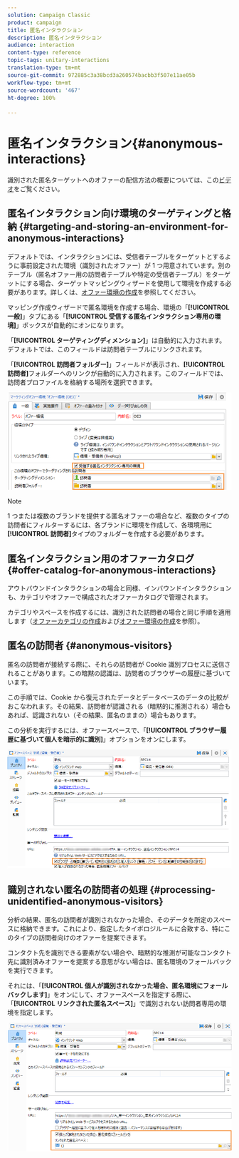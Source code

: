 ```yaml
---
solution: Campaign Classic
product: campaign
title: 匿名インタラクション
description: 匿名インタラクション
audience: interaction
content-type: reference
topic-tags: unitary-interactions
translation-type: tm+mt
source-git-commit: 972885c3a38bcd3a260574bacbb3f507e11ae05b
workflow-type: tm+mt
source-wordcount: '467'
ht-degree: 100%

---
```



# 匿名インタラクション{#anonymous-interactions}

識別された匿名ターゲットへのオファーの配信方法の概要については、この[ビデオ](https://helpx.adobe.com/jp/campaign/classic/how-to/indetified-and-anonymous-interaction-in-acv6.html?playlist=/ccx/v1/collection/product/campaign/classic/segment/digital-marketers/explevel/intermediate/applaunch/get-started/collection.ccx.js&amp;ref=helpx.adobe.com)をご覧ください。

## 匿名インタラクション向け環境のターゲティングと格納 {#targeting-and-storing-an-environment-for-anonymous-interactions}

デフォルトでは、インタラクションには、受信者テーブルをターゲットとするように事前設定された環境（識別されたオファー）が 1 つ用意されています。別のテーブル（匿名オファー用の訪問者テーブルや特定の受信者テーブル）をターゲットにする場合、ターゲットマッピングウィザードを使用して環境を作成する必要があります。詳しくは、[オファー環境の作成](../../interaction/using/live-design-environments.md#creating-an-offer-environment)を参照してください。

マッピング作成ウィザードで匿名環境を作成する場合、環境の「**[!UICONTROL 一般]**」タブにある「**[!UICONTROL 受信する匿名インタラクション専用の環境]**」ボックスが自動的にオンになります。

「**[!UICONTROL ターゲティングディメンション]**」は自動的に入力されます。デフォルトでは、このフィールドは訪問者テーブルにリンクされます。

「**[!UICONTROL 訪問者フォルダー]**」フィールドが表示され、**[!UICONTROL 訪問者]**&#x200B;フォルダーへのリンクが自動的に入力されます。このフィールドでは、訪問者プロファイルを格納する場所を選択できます。

![](assets/anonymous_environment_option.png)

>[!NOTE]
>
>1 つまたは複数のブランドを提供する匿名オファーの場合など、複数のタイプの訪問者にフィルターするには、各ブランドに環境を作成して、各環境用に&#x200B;**[!UICONTROL 訪問者]**&#x200B;タイプのフォルダーを作成する必要があります。

## 匿名インタラクション用のオファーカタログ {#offer-catalog-for-anonymous-interactions}

アウトバウンドインタラクションの場合と同様、インバウンドインタラクションも、カテゴリやオファーで構成されたオファーカタログで管理されます。

カテゴリやスペースを作成するには、識別された訪問者の場合と同じ手順を適用します（[オファーカテゴリの作成](../../interaction/using/creating-offer-categories.md)および[オファー環境の作成](../../interaction/using/live-design-environments.md#creating-an-offer-environment)を参照）。

## 匿名の訪問者 {#anonymous-visitors}

匿名の訪問者が接続する際に、それらの訪問者が Cookie 識別プロセスに送信されることがあります。この暗黙の認識は、訪問者のブラウザーの履歴に基づいています。

この手順では、Cookie から復元されたデータとデータベースのデータの比較がおこなわれます。その結果、訪問者が認識される（暗黙的に推測される）場合もあれば、認識されない（その結果、匿名のままの）場合もあります。

この分析を実行するには、オファースペースで、「**[!UICONTROL ブラウザー履歴に基づいて個人を暗示的に識別]**」オプションをオンにします。

![](assets/identification_anonymous_visitors.png)

## 識別されない匿名の訪問者の処理 {#processing-unidentified-anonymous-visitors}

分析の結果、匿名の訪問者が識別されなかった場合、そのデータを所定のスペースに格納できます。これにより、指定したタイポロジルールに合致する、特にこのタイプの訪問者向けのオファーを提案できます。

コンタクト先を識別できる要素がない場合や、暗黙的な推測が可能なコンタクト先に識別済みオファーを提案する意思がない場合は、匿名環境のフォールバックを実行できます。

それには、「**[!UICONTROL 個人が識別されなかった場合、匿名環境にフォールバックします]**」をオンにして、オファースペースを指定する際に、「**[!UICONTROL リンクされた匿名スペース]**」で識別されない訪問者専用の環境を指定します。

![](assets/anonymous_to_anonymous_environment.png)

